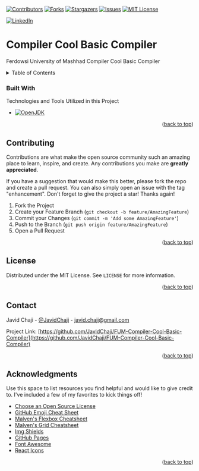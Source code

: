 <a name="readme-top"></a>


[![Contributors][Contributors-Shield]][Contributors-URL]
[![Forks][Forks-Shield]][Forks-URL]
[![Stargazers][Stars-Shield]][Stars-URL]
[![Issues][Issues-Shield]][Issues-URL]
[![MIT License][License-Shield]][License-URL]



[![LinkedIn][LinkedIn-Shield]][Javid-LinkedIn-URL]

# Compiler Cool Basic Compiler

Ferdowsi University of Mashhad Compiler Cool Basic Compiler



<!-- TABLE OF CONTENTS -->
<details>
  <summary>Table of Contents</summary>
  <ol>
    <li>
      <a href="#about-the-project">About The Project</a>
      <ul>
        <li><a href="#built-with">Built With</a></li>
      </ul>
    </li>
    <li>
      <a href="#getting-started">Getting Started</a>
      <ul>
        <li><a href="#prerequisites">Prerequisites</a></li>
        <li><a href="#installation">Installation</a></li>
      </ul>
    </li>
    <li><a href="#usage">Usage</a></li>
    <li><a href="#roadmap">Roadmap</a></li>
    <li><a href="#contributing">Contributing</a></li>
    <li><a href="#license">License</a></li>
    <li><a href="#contact">Contact</a></li>
    <li><a href="#acknowledgments">Acknowledgments</a></li>
  </ol>
</details>






### Built With

Technologies and Tools Utilized in this Project


- [![OpenJDK][OpenJDK-Shield]][OpenJDK-URL]

<p align="right">(<a href="#readme-top">back to top</a>)</p>







<!-- CONTRIBUTING -->
## Contributing

Contributions are what make the open source community such an amazing place to learn, inspire, and create. Any contributions you make are **greatly appreciated**.

If you have a suggestion that would make this better, please fork the repo and create a pull request. You can also simply open an issue with the tag "enhancement".
Don't forget to give the project a star! Thanks again!

1. Fork the Project
2. Create your Feature Branch (`git checkout -b feature/AmazingFeature`)
3. Commit your Changes (`git commit -m 'Add some AmazingFeature'`)
4. Push to the Branch (`git push origin feature/AmazingFeature`)
5. Open a Pull Request

<p align="right">(<a href="#readme-top">back to top</a>)</p>




<!-- LICENSE -->
## License

Distributed under the MIT License. See `LICENSE` for more information.

<p align="right">(<a href="#readme-top">back to top</a>)</p>






<!-- CONTACT -->
## Contact

Javid Chaji - [@JavidChaji](https://twitter.com/JavidChaji) - javid.chaji@gmail.com

Project Link: [https://github.com/JavidChaji/FUM-Compiler-Cool-Basic-Compiler](https://github.com/JavidChaji/FUM-Compiler-Cool-Basic-Compiler)

<p align="right">(<a href="#readme-top">back to top</a>)</p>




<!-- ACKNOWLEDGMENTS -->
## Acknowledgments

Use this space to list resources you find helpful and would like to give credit to. I've included a few of my favorites to kick things off!

* [Choose an Open Source License](https://choosealicense.com)
* [GitHub Emoji Cheat Sheet](https://www.webpagefx.com/tools/emoji-cheat-sheet)
* [Malven's Flexbox Cheatsheet](https://flexbox.malven.co/)
* [Malven's Grid Cheatsheet](https://grid.malven.co/)
* [Img Shields](https://shields.io)
* [GitHub Pages](https://pages.github.com)
* [Font Awesome](https://fontawesome.com)
* [React Icons](https://react-icons.github.io/react-icons/search)

<p align="right">(<a href="#readme-top">back to top</a>)</p>



<!-- MARKDOWN LINKS & IMAGES -->
<!-- https://www.markdownguide.org/basic-syntax/#reference-style-links -->
<!-- https://ileriayo.github.io/markdown-badges/ -->

<!-- Contributors -->
[Contributors-Shield]: https://img.shields.io/github/contributors/javidchaji/FUM-Compiler-Cool-Basic-Compiler.svg?style=for-the-badge

[Contributors-URL]: https://github.com/javidchaji/FUM-Compiler-Cool-Basic-Compiler/graphs/contributors

<!-- Forks -->
[Forks-Shield]: https://img.shields.io/github/forks/javidchaji/FUM-Compiler-Cool-Basic-Compiler.svg?style=for-the-badge

[Forks-URL]: https://github.com/javidchaji/FUM-Compiler-Cool-Basic-Compiler/network/members


<!-- Stars -->
[Stars-Shield]: https://img.shields.io/github/stars/javidchaji/FUM-Compiler-Cool-Basic-Compiler.svg?style=for-the-badge

[Stars-URL]: https://github.com/javidchaji/FUM-Compiler-Cool-Basic-Compiler/stargazers


<!-- Issues -->
[Issues-Shield]: https://img.shields.io/github/issues/javidchaji/FUM-Compiler-Cool-Basic-Compiler.svg?style=for-the-badge

[Issues-URL]: https://github.com/javidchaji/FUM-Compiler-Cool-Basic-Compiler/issues


<!-- License -->
[License-Shield]: https://img.shields.io/github/license/javidchaji/FUM-Compiler-Cool-Basic-Compiler.svg?style=for-the-badge

[License-URL]: https://github.com/javidchaji/FUM-Compiler-Cool-Basic-Compiler/blob/master/LICENSE


<!-- Linkedin -->
[LinkedIn-Shield]: https://img.shields.io/badge/linkedin-%230077B5.svg?style=for-the-badge&logo=linkedin&logoColor=white

[Javid-LinkedIn-URL]: https://linkedin.com/in/javidchaji


<!-- OpenJDK -->
[OpenJDK-Shield]: https://img.shields.io/badge/OpenJDK-ED8B00?style=for-the-badge&logo=openjdk&logoColor=white

[OpenJDK-URL]: https://openjdk.org/

